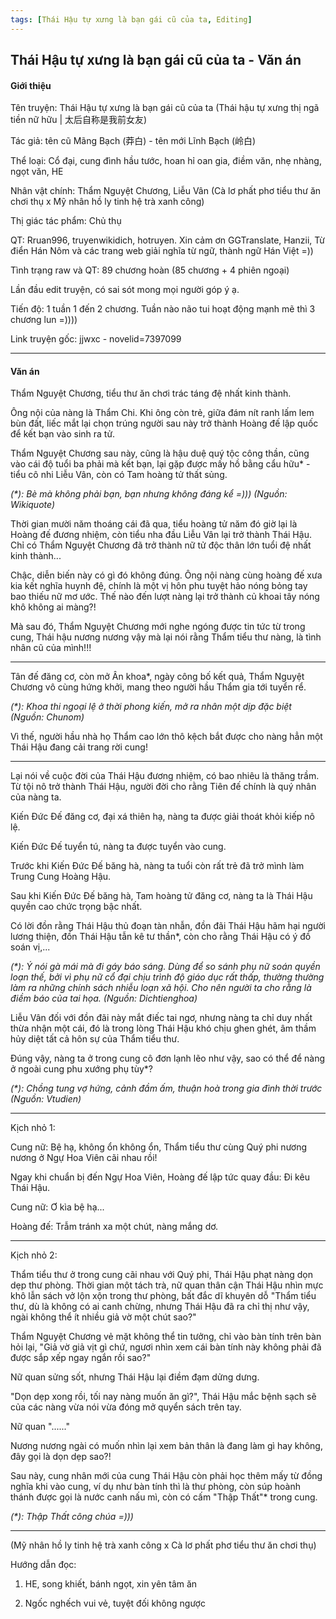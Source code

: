 ```yaml
---
tags: [Thái Hậu tự xưng là bạn gái cũ của ta, Editing]
---
```

## Thái Hậu tự xưng là bạn gái cũ của ta - Văn án

#### Giới thiệu
Tên truyện: Thái Hậu tự xưng là bạn gái cũ của ta (Thái hậu tự xưng thị ngã tiền nữ hữu | 太后自称是我前女友)

Tác giả: tên cũ Mãng Bạch (莽白) - tên mới Lĩnh Bạch (岭白)

Thể loại: Cổ đại, cung đình hầu tước, hoan hỉ oan gia, điềm văn, nhẹ nhàng, ngọt văn, HE

Nhân vật chính: Thẩm Nguyệt Chương, Liễu Vân (Cà lơ phất phơ tiểu thư ăn chơi thụ x Mỹ nhân hồ ly tinh hệ trà xanh công)

Thị giác tác phẩm: Chủ thụ

QT: Rruan996, truyenwikidich, hotruyen. Xin cảm ơn GGTranslate, Hanzii, Từ điển Hán Nôm và các trang web giải nghĩa từ ngữ, thành ngữ Hán Việt =))

Tình trạng raw và QT: 89 chương hoàn (85 chương + 4 phiên ngoại)

Lần đầu edit truyện, có sai sót mong mọi người góp ý ạ.

Tiến độ: 1 tuần 1 đến 2 chương. Tuần nào não tui hoạt động mạnh mẽ thì 3 chương lun =))))

Link truyện gốc: jjwxc - novelid=7397099


-----------------------------------------------------

#### Văn án

Thẩm Nguyệt Chương, tiểu thư ăn chơi trác táng đệ nhất kinh thành.

Ông nội của nàng là Thẩm Chi. Khi ông còn trẻ, giữa đám nít ranh lấm lem bùn đất, liếc mắt lại chọn trúng người sau này trở thành Hoàng đế lập quốc để kết bạn vào sinh ra tử.

Thẩm Nguyệt Chương sau này, cũng là hậu duệ quý tộc công thần, cũng vào cái độ tuổi ba phải mà kết bạn, lại gặp được mấy hồ bằng cẩu hữu* - tiểu cô nhi Liễu Vân, còn có Tam hoàng tử thất sủng.

*(\*): Bè mà không phải bạn, bạn nhưng không đáng kể =))) (Nguồn: Wikiquote)*

Thời gian mười năm thoáng cái đã qua, tiểu hoàng tử năm đó giờ lại là Hoàng đế đương nhiệm, còn tiểu nha đầu Liễu Vân lại trở thành Thái Hậu. Chỉ có Thẩm Nguyệt Chương đã trở thành nữ tử độc thân lớn tuổi đệ nhất kinh thành...

Chậc, diễn biến này có gì đó không đúng. Ông nội nàng cùng hoàng đế xưa kia kết nghĩa huynh đệ, chính là một vị hôn phu tuyệt hảo nóng bỏng tay bao thiếu nữ mơ ước. Thế nào đến lượt nàng lại trở thành củ khoai tây nóng khô không ai màng?!

Mà sau đó, Thẩm Nguyệt Chương mới nghe ngóng được tin tức từ trong cung, Thái hậu nương nương vậy mà lại nói rằng Thẩm tiểu thư nàng, là tình nhân cũ của mình!!!

--------

Tân đế đăng cơ, còn mở Ân khoa*, ngày công bố kết quả, Thẩm Nguyệt Chương vô cùng hứng khởi, mang theo người hầu Thẩm gia tới tuyển rể.

*(\*): Khoa thi ngoại lệ ở thời phong kiến, mở ra nhân một dịp đặc biệt (Nguồn: Chunom)*

Vì thế, người hầu nhà họ Thẩm cao lớn thô kệch bắt được cho nàng hẳn một Thái Hậu đang cải trang rời cung!

--------

Lại nói về cuộc đời của Thái Hậu đương nhiệm, có bao nhiêu là thăng trầm. Từ tội nô trở thành Thái Hậu, người đời cho rằng Tiên đế chính là quý nhân của nàng ta.

Kiến Đức Đế đăng cơ, đại xá thiên hạ, nàng ta được giải thoát khỏi kiếp nô lệ.

Kiến Đức Đế tuyển tú, nàng ta được tuyển vào cung.

Trước khi Kiến Đức Đế băng hà, nàng ta tuổi còn rất trẻ đã trở mình làm Trung Cung Hoàng Hậu.

Sau khi Kiến Đức Đế băng hà, Tam hoàng tử đăng cơ, nàng ta là Thái Hậu quyền cao chức trọng bậc nhất.

Có lời đồn rằng Thái Hậu thủ đoạn tàn nhẫn, đồn đãi Thái Hậu hãm hại người lương thiện, đồn Thái Hậu tẫn kê tư thần*, còn cho rằng Thái Hậu có ý đồ soán vị,...

*(\*): Ý nói gà mái mà đi gáy báo sáng. Dùng để so sánh phụ nữ soán quyền loạn thế, bởi vì phụ nữ cổ đại chịu trình độ giáo dục rất thấp, thường thường làm ra những chính sách nhiễu loạn xã hội. Cho nên người ta cho rằng là điềm báo của tai họa. (Nguồn: Dichtienghoa)*

Liễu Vân đối với đồn đãi này mắt điếc tai ngơ, nhưng nàng ta chỉ duy nhất thừa nhận một cái, đó là trong lòng Thái Hậu khó chịu ghen ghét, âm thầm hủy diệt tất cả hôn sự của Thẩm tiểu thư.

Đúng vậy, nàng ta ở trong cung cô đơn lạnh lẽo như vậy, sao có thể để nàng ở ngoài cung phu xướng phụ tùy*?

*(\*): Chồng tung vợ hứng, cảnh đầm ấm, thuận hoà trong gia đình thời trước (Nguồn: Vtudien)*

-----------

Kịch nhỏ 1:

Cung nữ: Bệ hạ, không ổn không ổn, Thẩm tiểu thư cùng Quý phi nương nương ở Ngự Hoa Viên cãi nhau rồi!

Ngay khi chuẩn bị đến Ngự Hoa Viên, Hoàng đế lập tức quay đầu: Đi kêu Thái Hậu.

Cung nữ: Ơ kìa bệ hạ...

Hoàng đế: Trẫm tránh xa một chút, nàng mắng dơ.

-------------

Kịch nhỏ 2:

Thẩm tiểu thư ở trong cung cãi nhau với Quý phi, Thái Hậu phạt nàng dọn dẹp thư phòng. Thời gian một tách trà, nữ quan thân cận Thái Hậu nhìn mực khô lẫn sách vở lộn xộn trong thư phòng, bất đắc dĩ khuyên dỗ "Thẩm tiểu thư, dù là không có ai canh chừng, nhưng Thái Hậu đã ra chỉ thị như vậy, ngài không thể ít nhiều giả vờ một chút sao?"

Thẩm Nguyệt Chương vẻ mặt không thể tin tưởng, chỉ vào bàn tính trên bàn hỏi lại, "Giả vờ giả vịt gì chứ, ngươi nhìn xem cái bàn tính này không phải đã được sắp xếp ngay ngắn rồi sao?"

Nữ quan sửng sốt, nhưng Thái Hậu lại điềm đạm dửng dưng.

"Dọn dẹp xong rồi, tối nay nàng muốn ăn gì?", Thái Hậu mắc bệnh sạch sẽ của các nàng vừa nói vừa đóng mở quyển sách trên tay.

Nữ quan "......"

Nương nương ngài có muốn nhìn lại xem bản thân là đang làm gì hay không, đây gọi là dọn dẹp sao?!

Sau này, cung nhân mới của cung Thái Hậu còn phải học thêm mấy từ đồng nghĩa khi vào cung, ví dụ như bàn tính thì là thư phòng, còn súp hoành thánh được gọi là nước canh nấu mì, còn có cấm "Thập Thất"* trong cung.


*(\*): Thập Thất công chúa =)))*

------------

(Mỹ nhân hồ ly tinh hệ trà xanh công x Cà lơ phất phơ tiểu thư ăn chơi thụ)

Hướng dẫn đọc:

1. HE, song khiết, bánh ngọt, xin yên tâm ăn

2. Ngốc nghếch vui vẻ, tuyệt đối không ngược
